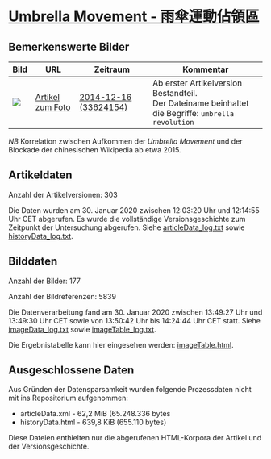 # [Umbrella Movement - 雨傘運動佔領區](https://zh.wikipedia.org/wiki/%E9%9B%A8%E5%82%98%E9%81%8B%E5%8B%95%E4%BD%94%E9%A0%98%E5%8D%80)

## Bemerkenswerte Bilder

| Bild | URL | Zeitraum | Kommentar |
| - | - | - | - |
| ![](https://upload.wikimedia.org/wikipedia/commons/thumb/d/db/Umbrella_Revolution_Harcourt_Road_View_20141028.jpg/220px-Umbrella_Revolution_Harcourt_Road_View_20141028.jpg) | [Artikel zum Foto](https://zh.wikipedia.org/wiki/File:Umbrella_Revolution_Harcourt_Road_View_20141028.jpg) | [2014-12-16 (33624154)](https://zh.wikipedia.org/w/index.php?oldid=33624154) | Ab erster Artikelversion Bestandteil.<br/>Der Dateiname beinhaltet die Begriffe: `umbrella` `revolution` |

*NB* Korrelation zwischen Aufkommen der *Umbrella Movement* und der Blockade der chinesischen Wikipedia ab etwa 2015.

## Artikeldaten

Anzahl der Artikelversionen: 303

Die Daten wurden am 30. Januar 2020 zwischen 12:03:20 Uhr und 12:14:55 Uhr CET abgerufen. Es wurde die vollständige Versionsgeschichte zum Zeitpunkt der Untersuchung abgerufen. Siehe [articleData_log.txt](articleData_log.txt) sowie [historyData_log.txt](historyData_log.txt).

## Bilddaten

Anzahl der Bilder: 177

Anzahl der Bildreferenzen: 5839

Die Datenverarbeitung fand am 30. Januar 2020 zwischen 13:49:27 Uhr und 13:49:30 Uhr CET sowie von 13:50:42 Uhr bis 14:24:44 Uhr CET statt. Siehe [imageData_log.txt](imageData_log.txt) sowie [imageTable_log.txt](imageTable_log.txt).

Die Ergebnistabelle kann hier eingesehen werden: [imageTable.html](imageTable.html).

## Ausgeschlossene Daten

Aus Gründen der Datensparsamkeit wurden folgende Prozessdaten nicht mit ins Repositorium aufgenommen:

- articleData.xml - 62,2 MiB (65.248.336 bytes
- historyData.html - 639,8 KiB (655.110 bytes)

Diese Dateien enthielten nur die abgerufenen HTML-Korpora der Artikel und der Versionsgeschichte.